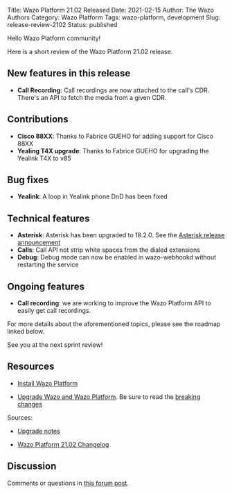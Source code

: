 Title: Wazo Platform 21.02 Released
Date: 2021-02-15
Author: The Wazo Authors
Category: Wazo Platform
Tags: wazo-platform, development
Slug: release-review-2102
Status: published

Hello Wazo Platform community!

Here is a short review of the Wazo Platform 21.02 release.

## New features in this release

* **Call Recording**: Call recordings are now attached to the call's CDR. There's an API to fetch the media from a given CDR.

## Contributions

* **Cisco 88XX**: Thanks to Fabrice GUEHO for adding support for Cisco 88XX
* **Yealing T4X upgrade**: Thanks to Fabrice GUEHO for upgrading the Yealink T4X to v85

## Bug fixes

* **Yealink**: A loop in Yealink phone DnD has been fixed

## Technical features

* **Asterisk**: Asterisk has been upgraded to 18.2.0. See the [Asterisk release announcement](https://www.asterisk.org/asterisk-news/asterisk-18-2-0-now-available/)
* **Calls**: Call API not strip white spaces from the dialed extensions
* **Debug**: Debug mode can now be enabled in wazo-webhookd without restarting the service

## Ongoing features

* **Call recording**: we are working to improve the Wazo Platform API to easily get call recordings.

For more details about the aforementioned topics, please see the roadmap linked below.

See you at the next sprint review!

## Resources

* [Install Wazo Platform](/install)

* [Upgrade Wazo and Wazo Platform](/uc-doc/upgrade/). Be sure to read the [breaking changes](/uc-doc/upgrade/upgrade_notes#21-02)

Sources:

* [Upgrade notes](/uc-doc/upgrade/upgrade_notes#21-02)

* [Wazo Platform 21.02 Changelog](https://wazo-dev.atlassian.net/secure/ReleaseNote.jspa?projectId=10011&version=10160)

## Discussion

Comments or questions in [this forum post](https://wazo-platform.discourse.group/t/blog-wazo-platform-21-02-released).